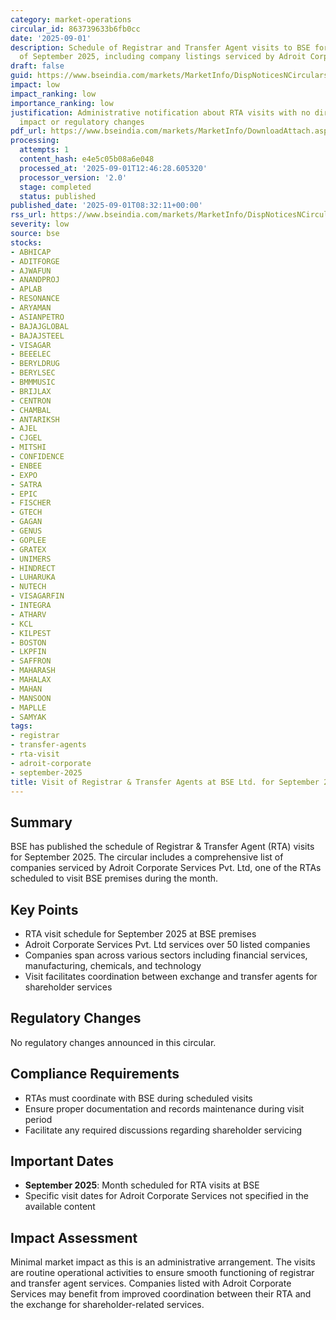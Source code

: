 ```yaml
---
category: market-operations
circular_id: 863739633b6fb0cc
date: '2025-09-01'
description: Schedule of Registrar and Transfer Agent visits to BSE for the month
  of September 2025, including company listings serviced by Adroit Corporate Services.
draft: false
guid: https://www.bseindia.com/markets/MarketInfo/DispNoticesNCirculars.aspx?Noticeid={5CDCBA5C-FAC3-4DBB-8976-9B9BFB701417}&noticeno=20250901-13&dt=09/01/2025&icount=13&totcount=36&flag=0
impact: low
impact_ranking: low
importance_ranking: low
justification: Administrative notification about RTA visits with no direct market
  impact or regulatory changes
pdf_url: https://www.bseindia.com/markets/MarketInfo/DownloadAttach.aspx?id=20250901-13&attachedId=23256f8c-6abb-4285-93b1-7aa52bb9b737
processing:
  attempts: 1
  content_hash: e4e5c05b08a6e048
  processed_at: '2025-09-01T12:46:28.605320'
  processor_version: '2.0'
  stage: completed
  status: published
published_date: '2025-09-01T08:32:11+00:00'
rss_url: https://www.bseindia.com/markets/MarketInfo/DispNoticesNCirculars.aspx?Noticeid={5CDCBA5C-FAC3-4DBB-8976-9B9BFB701417}&noticeno=20250901-13&dt=09/01/2025&icount=13&totcount=36&flag=0
severity: low
source: bse
stocks:
- ABHICAP
- ADITFORGE
- AJWAFUN
- ANANDPROJ
- APLAB
- RESONANCE
- ARYAMAN
- ASIANPETRO
- BAJAJGLOBAL
- BAJAJSTEEL
- VISAGAR
- BEEELEC
- BERYLDRUG
- BERYLSEC
- BMMMUSIC
- BRIJLAX
- CENTRON
- CHAMBAL
- ANTARIKSH
- AJEL
- CJGEL
- MITSHI
- CONFIDENCE
- ENBEE
- EXPO
- SATRA
- EPIC
- FISCHER
- GTECH
- GAGAN
- GENUS
- GOPLEE
- GRATEX
- UNIMERS
- HINDRECT
- LUHARUKA
- NUTECH
- VISAGARFIN
- INTEGRA
- ATHARV
- KCL
- KILPEST
- BOSTON
- LKPFIN
- SAFFRON
- MAHARASH
- MAHALAX
- MAHAN
- MANSOON
- MAPLLE
- SAMYAK
tags:
- registrar
- transfer-agents
- rta-visit
- adroit-corporate
- september-2025
title: Visit of Registrar & Transfer Agents at BSE Ltd. for September 2025
---
```


## Summary

BSE has published the schedule of Registrar & Transfer Agent (RTA) visits for September 2025. The circular includes a comprehensive list of companies serviced by Adroit Corporate Services Pvt. Ltd, one of the RTAs scheduled to visit BSE premises during the month.

## Key Points

- RTA visit schedule for September 2025 at BSE premises
- Adroit Corporate Services Pvt. Ltd services over 50 listed companies
- Companies span across various sectors including financial services, manufacturing, chemicals, and technology
- Visit facilitates coordination between exchange and transfer agents for shareholder services

## Regulatory Changes

No regulatory changes announced in this circular.

## Compliance Requirements

- RTAs must coordinate with BSE during scheduled visits
- Ensure proper documentation and records maintenance during visit period
- Facilitate any required discussions regarding shareholder servicing

## Important Dates

- **September 2025**: Month scheduled for RTA visits at BSE
- Specific visit dates for Adroit Corporate Services not specified in the available content

## Impact Assessment

Minimal market impact as this is an administrative arrangement. The visits are routine operational activities to ensure smooth functioning of registrar and transfer agent services. Companies listed with Adroit Corporate Services may benefit from improved coordination between their RTA and the exchange for shareholder-related services.